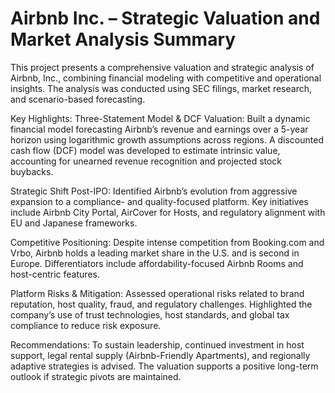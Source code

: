 # Airbnb Inc. – Strategic Valuation and Market Analysis Summary

This project presents a comprehensive valuation and strategic analysis of Airbnb, Inc., combining financial modeling with competitive and operational insights. The analysis was conducted using SEC filings, market research, and scenario-based forecasting.

Key Highlights:
Three-Statement Model & DCF Valuation:
Built a dynamic financial model forecasting Airbnb’s revenue and earnings over a 5-year horizon using logarithmic growth assumptions across regions. A discounted cash flow (DCF) model was developed to estimate intrinsic value, accounting for unearned revenue recognition and projected stock buybacks.

Strategic Shift Post-IPO:
Identified Airbnb’s evolution from aggressive expansion to a compliance- and quality-focused platform. Key initiatives include Airbnb City Portal, AirCover for Hosts, and regulatory alignment with EU and Japanese frameworks.

Competitive Positioning:
Despite intense competition from Booking.com and Vrbo, Airbnb holds a leading market share in the U.S. and is second in Europe. Differentiators include affordability-focused Airbnb Rooms and host-centric features.

Platform Risks & Mitigation:
Assessed operational risks related to brand reputation, host quality, fraud, and regulatory challenges. Highlighted the company’s use of trust technologies, host standards, and global tax compliance to reduce risk exposure.

Recommendations:
To sustain leadership, continued investment in host support, legal rental supply (Airbnb-Friendly Apartments), and regionally adaptive strategies is advised. The valuation supports a positive long-term outlook if strategic pivots are maintained.
